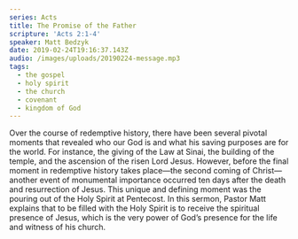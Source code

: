```yaml
---
series: Acts
title: The Promise of the Father
scripture: 'Acts 2:1-4'
speaker: Matt Bedzyk
date: 2019-02-24T19:16:37.143Z
audio: /images/uploads/20190224-message.mp3
tags:
  - the gospel
  - holy spirit
  - the church
  - covenant
  - kingdom of God
---
```

Over the course of redemptive history, there have been several pivotal moments that revealed who our God is and what his saving purposes are for the world. For instance, the giving of the Law at Sinai, the building of the temple, and the ascension of the risen Lord Jesus. However, before the final moment in redemptive history takes place—the second coming of Christ—another event of monumental importance occurred ten days after the death and resurrection of Jesus. This unique and defining moment was the pouring out of the Holy Spirit at Pentecost. In this sermon, Pastor Matt explains that to be filled with the Holy Spirit is to receive the spiritual presence of Jesus, which is the very power of God’s presence for the life and witness of his church.
